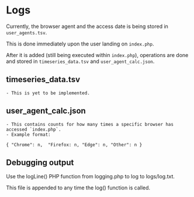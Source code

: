 # Logs
Currently, the browser agent and the access date is being stored in `user_agents.tsv`.

This is done immediately upon the user landing on `index.php`.

After it is added (still being executed within `index.php`), operations are done and stored in `timeseries_data.tsv` and `user_agent_calc.json`.

## timeseries_data.tsv
    - This is yet to be implemented.

## user_agent_calc.json
    - This contains counts for how many times a specific browser has accessed `index.php`.
    - Example format:
`{
    "Chrome": n, 
    "Firefox: n,
    "Edge": n,
    "Other": n
}`

## Debugging output
Use the logLine() PHP function from logging.php to log to logs/log.txt.

This file is appended to any time the log() function is called.